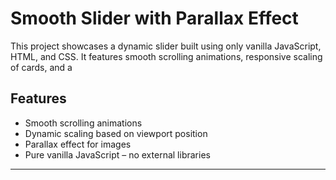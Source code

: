 # Smooth Slider with Parallax Effect

This project showcases a dynamic slider built using only vanilla JavaScript, HTML, and CSS. It features smooth scrolling animations, responsive scaling of cards, and a 

## Features
- Smooth scrolling animations
- Dynamic scaling based on viewport position
- Parallax effect for images
- Pure vanilla JavaScript – no external libraries

---
